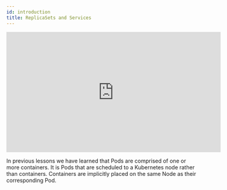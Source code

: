 ```yaml
---
id: introduction
title: ReplicaSets and Services
---
```


<iframe width="560" height="315" src="https://www.youtube-nocookie.com/embed/cUuvb1wy-74" title="YouTube video player" frameborder="0" allow="accelerometer; autoplay; clipboard-write; encrypted-media; gyroscope; picture-in-picture" allowfullscreen></iframe>

In previous lessons we have learned that Pods are comprised of one or more containers. It is Pods that are scheduled to a Kubernetes node rather than containers. Containers are implicitly placed on the same Node as their corresponding Pod.
